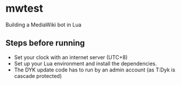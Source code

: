 # mwtest
Building a MediaWiki bot in Lua

## Steps before running
- Set your clock with an internet server (UTC+8)
- Set up your Lua environment and install the dependencies.
- The DYK update code has to run by an admin account (as T:Dyk is cascade protected)
